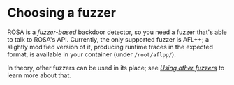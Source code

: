 # Choosing a fuzzer

ROSA is a _fuzzer-based_ backdoor detector, so you need a fuzzer that's able to talk to ROSA's API.
Currently, the only supported fuzzer is AFL++; a slightly modified version of it, producing runtime
traces in the expected format, is available in your container (under `/root/aflpp/`).

In theory, other fuzzers can be used in its place; see [_Using other
fuzzers_](./extensions_fuzzers.md) to learn more about that.
